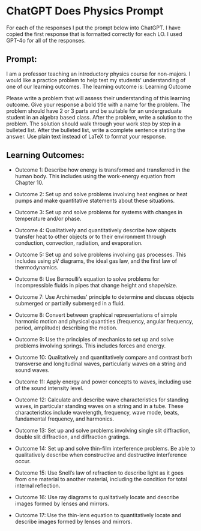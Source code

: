 # ChatGPT Does Physics Prompt

For each of the responses I put the prompt below into ChatGPT. I have copied the first response that is formatted correctly for each LO. I used GPT-4o for all of the responses.

## Prompt:

I am a professor teaching an introductory physics course for non-majors. I would like a practice problem to help test my students' understanding of one of our learning outcomes. The learning outcome is: 
Learning Outcome

Please write a problem that will assess their understanding of this learning outcome. Give your response a bold title with a name for the problem. The problem should have 2 or 3 parts and be suitable for an undergraduate student in an algebra based class. After the problem, write a solution to the problem. The solution should walk through your work step by step in a bulleted list. After the bulleted list, write a complete sentence stating the answer. Use plain text instead of LaTeX to format your response.

## Learning Outcomes:

- Outcome 1: Describe how energy is transformed and transferred in the human body. This includes using the work-energy equation from Chapter 10.

- Outcome 2: Set up and solve problems involving heat engines or heat pumps and make quantitative statements about these situations.

- Outcome 3: Set up and solve problems for systems with changes in temperature and/or phase.

- Outcome 4: Qualitatively and quantitatively describe how objects transfer heat to other objects or to their environment through conduction, convection, radiation, and evaporation.

- Outcome 5: Set up and solve problems involving gas processes. This includes using pV diagrams, the ideal gas law, and the first law of thermodynamics.

- Outcome 6: Use Bernoulli’s equation to solve problems for incompressible fluids in pipes that change height and shape/size.

- Outcome 7: Use Archimedes' principle to determine and discuss objects submerged or partially submerged in a fluid.

- Outcome 8: Convert between graphical representations of simple harmonic motion and physical quantities (frequency, angular frequency, period, amplitude) describing the motion.

- Outcome 9: Use the principles of mechanics to set up and solve problems involving springs. This includes forces and energy. 

- Outcome 10: Qualitatively and quantitatively compare and contrast both transverse and longitudinal waves, particularly waves on a string and sound waves.

- Outcome 11: Apply energy and power concepts to waves, including use of the sound intensity level.

- Outcome 12: Calculate and describe wave characteristics for standing waves, in particular standing waves on a string and in a tube. These characteristics include wavelength, frequency, wave mode, beats, fundamental frequency, and harmonics.

- Outcome 13: Set up and solve problems involving single slit diffraction, double slit diffraction, and diffraction gratings.

- Outcome 14: Set up and solve thin-film interference problems. Be able to qualitatively describe when constructive and destructive interference occur.

- Outcome 15: Use Snell’s law of refraction to describe light as it goes from one material to another material, including the condition for total internal reflection.

- Outcome 16: Use ray diagrams to qualitatively locate and describe images formed by lenses and mirrors.

- Outcome 17: Use the thin-lens equation to quantitatively locate and describe images formed by lenses and mirrors.
